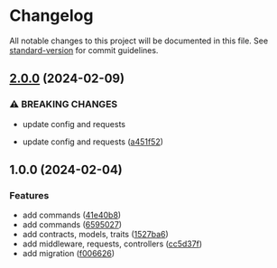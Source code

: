 # Changelog

All notable changes to this project will be documented in this file. See [standard-version](https://github.com/conventional-changelog/standard-version) for commit guidelines.

## [2.0.0](https://github.com/darkjinnee/sanctum-auth/compare/v1.0.0...v2.0.0) (2024-02-09)


### ⚠ BREAKING CHANGES

* update config and requests

* update config and requests ([a451f52](https://github.com/darkjinnee/sanctum-auth/commit/a451f52384b38850070865a006b26c6f4854965c))

## 1.0.0 (2024-02-04)


### Features

* add commands ([41e40b8](https://github.com/darkjinnee/sanctum-auth/commit/41e40b8275dadf574d0767a2db98a96e23bca2b8))
* add commands ([6595027](https://github.com/darkjinnee/sanctum-auth/commit/65950272d4d553686719edb96e40631f0fc144e9))
* add contracts, models, traits ([1527ba6](https://github.com/darkjinnee/sanctum-auth/commit/1527ba6e302d200e9aec2fb8acc491f3a4437a02))
* add middleware, requests, controllers ([cc5d37f](https://github.com/darkjinnee/sanctum-auth/commit/cc5d37f535d8fd5c5c07d026f0548f2119a63264))
* add migration ([f006626](https://github.com/darkjinnee/sanctum-auth/commit/f00662648cc3472c96a30f3a9d273b86ce7108d2))
